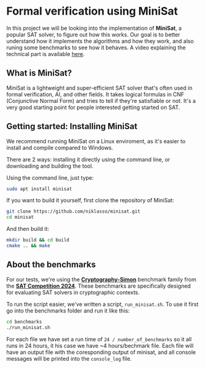 # Formal verification using MiniSat

In this project we will be looking into the implementation of **MiniSat**, a popular SAT solver, to figure out how this works. Our goal is to better understand how it implements the algorithms and how they work, and also runing some benchmarks to see how it behaves. A video explaining the technical part is available [here](https://youtu.be/NZ37P3IyjR4).

## What is MiniSat?

MiniSat is a lightweight and super-efficient SAT solver that's often used in formal verification, AI, and other fields. It takes logical formulas in CNF (Conjunctive Normal Form) and tries to tell if they're satisfiable or not. It's a very good starting point for people interested getting started on SAT.

## Getting started: Installing MiniSat

We recommend running MiniSat on a Linux enviroment, as it's easier to install and compile compared to Windows.

There are 2 ways: installing it directly using the command line, or downloading and building the tool.

Using the command line, just type:

```bash
sudo apt install minisat
```

If you want to build it yourself, first clone the repository of MiniSat:

```bash
git clone https://github.com/niklasso/minisat.git
cd minisat
```

And then build it:

```bash
mkdir build && cd build
cmake .. && make
```

## About the benchmarks

For our tests, we're using the **[Cryptography-Simon](https://benchmark-database.de/?track=main_2024&family=cryptography-simon)** benchmark family from the **[SAT Competition 2024](https://satcompetition.github.io/2024/)**. These benchmarks are specifically designed for evaluating SAT solvers in cryptographic contexts.

To run the script easier, we've written a script, ```run_minisat.sh```. To use it first go into the benchmarks folder and run it like this:

```bash
cd benchmarks
./run_minisat.sh
```

For each file we have set a run time of ```24 / number_of_benchmarks``` so it all runs in 24 hours, it his case we have ~4 hours/bechmark file. Each file will have an output file with the coresponding output of minisat, and all console messages will be printed into the ```console_log``` file.

